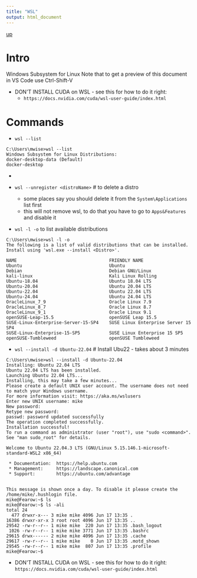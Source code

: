 ```yaml
---
title: "WSL"
output: html_document
---
```

[up](https://mikewise2718.github.io/markdowndocs/)

# Intro
Windows Subsystem for Linux
Note that to get a preview of this document in VS Code use Ctrl-Shift-V

- DON'T INSTALL CUDA on WSL - see this for how to do it right:
   - `https://docs.nvidia.com/cuda/wsl-user-guide/index.html`
# Commands
- `wsl --list`
```
C:\Users\mwise>wsl --list
Windows Subsystem for Linux Distributions:
docker-desktop-data (Default)
docker-desktop
```
-
- `wsl --unregister <distroName>`  # to delete a distro
   - some places say you should delete it from the `System\Applications` list first
   - this will not remove wsl, to do that you have to go to `Apps&Features` and disable it


- `wsl -l -o` to list available distributions
```
C:\Users\mwise>wsl -l -o
The following is a list of valid distributions that can be installed.
Install using 'wsl.exe --install <Distro>'.

NAME                                   FRIENDLY NAME
Ubuntu                                 Ubuntu
Debian                                 Debian GNU/Linux
kali-linux                             Kali Linux Rolling
Ubuntu-18.04                           Ubuntu 18.04 LTS
Ubuntu-20.04                           Ubuntu 20.04 LTS
Ubuntu-22.04                           Ubuntu 22.04 LTS
Ubuntu-24.04                           Ubuntu 24.04 LTS
OracleLinux_7_9                        Oracle Linux 7.9
OracleLinux_8_7                        Oracle Linux 8.7
OracleLinux_9_1                        Oracle Linux 9.1
openSUSE-Leap-15.5                     openSUSE Leap 15.5
SUSE-Linux-Enterprise-Server-15-SP4    SUSE Linux Enterprise Server 15 SP4
SUSE-Linux-Enterprise-15-SP5           SUSE Linux Enterprise 15 SP5
openSUSE-Tumbleweed                    openSUSE Tumbleweed
```

- `wsl --install -d Ubuntu-22.04` # Install Ubu22  - takes about 3 minutes
```
C:\Users\mwise>wsl --install -d Ubuntu-22.04
Installing: Ubuntu 22.04 LTS
Ubuntu 22.04 LTS has been installed.
Launching Ubuntu 22.04 LTS...
Installing, this may take a few minutes...
Please create a default UNIX user account. The username does not need to match your Windows username.
For more information visit: https://aka.ms/wslusers
Enter new UNIX username: mike
New password:
Retype new password:
passwd: password updated successfully
The operation completed successfully.
Installation successful!
To run a command as administrator (user "root"), use "sudo <command>".
See "man sudo_root" for details.

Welcome to Ubuntu 22.04.3 LTS (GNU/Linux 5.15.146.1-microsoft-standard-WSL2 x86_64)

 * Documentation:  https://help.ubuntu.com
 * Management:     https://landscape.canonical.com
 * Support:        https://ubuntu.com/advantage


This message is shown once a day. To disable it please create the
/home/mike/.hushlogin file.
mike@Fearow:~$ ls
mike@Fearow:~$ ls -ali
total 24
  477 drwxr-x--- 3 mike mike 4096 Jun 17 13:35 .
16386 drwxr-xr-x 3 root root 4096 Jun 17 13:35 ..
29542 -rw-r--r-- 1 mike mike  220 Jun 17 13:35 .bash_logout
 1026 -rw-r--r-- 1 mike mike 3771 Jun 17 13:35 .bashrc
29615 drwx------ 2 mike mike 4096 Jun 17 13:35 .cache
29617 -rw-r--r-- 1 mike mike    0 Jun 17 13:35 .motd_shown
29545 -rw-r--r-- 1 mike mike  807 Jun 17 13:35 .profile
mike@Fearow:~$
```

- DON'T INSTALL CUDA on WSL - see this for how to do it right:
    `https://docs.nvidia.com/cuda/wsl-user-guide/index.html`

